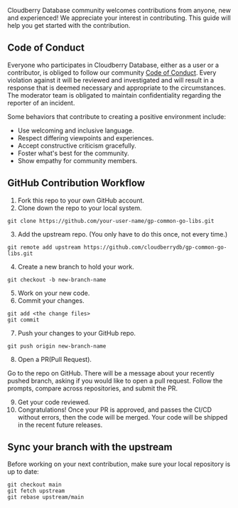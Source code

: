 Cloudberry Database community welcomes contributions from anyone, new and
experienced! We appreciate your interest in contributing. This guide will help
you get started with the contribution.

## Code of Conduct

Everyone who participates in Cloudberry Database, either as a user or a
contributor, is obliged to follow our community [Code of
Conduct](./CODE_OF_CONDUCT.md). Every violation against it will be reviewed
and investigated and will result in a response that is deemed necessary and
appropriate to the circumstances. The moderator team is obligated to maintain
confidentiality regarding the reporter of an incident.

Some behaviors that contribute to creating a positive environment include:

* Use welcoming and inclusive language. 
* Respect differing viewpoints and experiences. 
* Accept constructive criticism gracefully. 
* Foster what's best for the community. 
* Show empathy for community members.

## GitHub Contribution Workflow

1. Fork this repo to your own GitHub account.
2. Clone down the repo to your local system.

``` 
git clone https://github.com/your-user-name/gp-common-go-libs.git
```

3. Add the upstream repo. (You only have to do this once, not every time.)

``` 
git remote add upstream https://github.com/cloudberrydb/gp-common-go-libs.git
```

4. Create a new branch to hold your work.

``` 
git checkout -b new-branch-name
```

5. Work on your new code. 
6. Commit your changes.

``` 
git add <the change files> 
git commit
```

7. Push your changes to your GitHub repo.

```
git push origin new-branch-name
```

8. Open a PR(Pull Request).

Go to the repo on GitHub. There will be a message about your recently pushed
branch, asking if you would like to open a pull request. Follow the prompts,
compare across repositories, and submit the PR.

9. Get your code reviewed.
10. Congratulations! Once your PR is approved, and passes the CI/CD without
errors, then the code will be merged. Your code will be shipped in the recent
future releases.

## Sync your branch with the upstream

Before working on your next contribution, make sure your local repository is
up to date:

```
git checkout main 
git fetch upstream 
git rebase upstream/main
```
